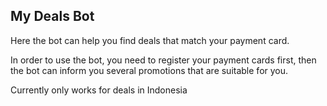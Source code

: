 ## My Deals Bot

Here the bot can help you find deals that match your payment card.

In order to use the bot, you need to register your payment cards first, then the bot can inform you several promotions that are suitable for you.

Currently only works for deals in Indonesia
